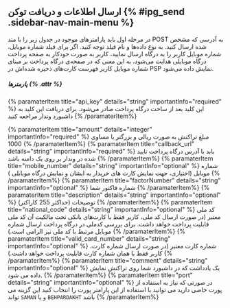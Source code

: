 ##  ارسال اطلاعات و دریافت توکن {% #ipg_send .sidebar-nav-main-menu %}

در مرحله اول باید پارامترهای موجود در جدول زیر را با متد POST به آدرسی که مشخص شده ارسال کنید. به نوع داده‌ها و نام فیلد توجه کنید. اگر برای فیلد شماره موبایل، شماره موبایل کاربر را به درگاه ارسال نمایید، کاربر به صورت خودکار به صفحه پرداخت درگاه موبایلی هدایت می‌شود، به این معنی که در صفحه‌ی درگاه پرداخت بر مبنای شماره موبایل کاربر فهرست کارت‌های ذخیره شده‌اش در PSP نمایش داده می‌شود.

##### پارمترها {% .attr %}

 {% paramaterItem title="api_key" details="string" importantInfo="required" %}
  این کلید بعد از ساخت درگاه پرداخت صادر می‌شود. برای دریافت این کلید به داشبورد وندار مراجعه کنید
  {% /paramaterItem%}

 {% paramaterItem title="amount" details="integer" importantInfo="required" %}
  مبلغ تراکنش به صورت ریالی و بزرگتر یا مساوی 1000
  {% /paramaterItem%}
 {% paramaterItem title="callback_url" details="string" importantInfo="required" %}
  باید با آدرس درگاه پرداخت تایید شده در وندار بر روی یک دامنه باشد
  {% /paramaterItem%}
 {% paramaterItem title="mobile_number" details="string" importantInfo="optional" %}
  شماره موبایل (اختیاری، جهت نمایش کارت های خریدار به ایشان و نمایش درگاه موبایلی )
  {% /paramaterItem%}
 {% paramaterItem title="factorNumber" details="string" importantInfo="optional" %}
  شماره فاکتور شما
  {% /paramaterItem%}
 {% paramaterItem title="description" details="string" importantInfo="optional" %}
  توضیحات (حداکثر 255 کاراکتر)
  {% /paramaterItem%}
 {% paramaterItem title="national_code" details="string" importantInfo="optional" %}
  کد ملی معتبر (در صورت ارسال کد ملی، کاربر فقط با کارت‌های بانکی تحت مالکیت آن کد ملی قابلیت پرداخت خواهد داشت. برای بررسی کدملی در درگاه پرداخت ارسال شماره موبایل مرتبط با کد ملی نیز الزامی است.)
  {% /paramaterItem%}
 {% paramaterItem title="valid_card_number" details="string" importantInfo="optional" %}
  شماره کارت معتبر (در صورت ارسال شماره کارت، کاربر فقط با همان شماره کارت قابلیت پرداخت خواهد داشت.)
  {% /paramaterItem%}
 {% paramaterItem title="comment" details="string" importantInfo="optional" %}
  یک یادداشت که در داشبورد شما روی تراکنش نمایش داده می شود.
  {% /paramaterItem%}
 {% paramaterItem title="port" details="string" importantInfo="optional" %}
  در صورتی که نیاز به استفاده از پورت خاصی دارید می توانید با استفاده از این پارامتر پورت را انتخاب کنید این گزینه می تواند `SAMAN` و یا `BEHPARDAKHT` باشد
  {% /paramaterItem%}